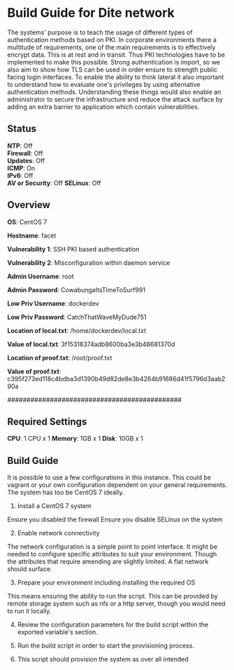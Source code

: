 # Build Guide for Dite network 

The systems' purpose is to teach the usage of different types of authentication methods based on PKI. In corporate environments there a multitude of requirements, one of the main requirements is to effectively encrypt data. This is at rest and in transit. Thus PKI technologies have to be implemented to make this possible. Strong authentication is import, so we also aim to show how TLS can be used in order ensure to strength public facing login interfaces. To enable the ability to think lateral it also important to understand how to evaluate one's privileges by using alternative authentication methods. Understanding these things would also enable an administrator to secure the infrastructure and reduce the attack surface by adding an extra barrier to application which contain vulnerabilities.

## Status

**NTP**: Off  
**Firewall**: Off  
**Updates**: Off  
**ICMP**: On  
**IPv6**: Off  
**AV or Security**: Off
**SELinux**: Off

## Overview

**OS**: CentOS 7

**Hostname**: facet

**Vulnerability 1**: SSH PKI based authentication

**Vulnerability 2**: Misconfiguration within daemon service

**Admin Username**: root  

**Admin Password**: CowabungaItsTimeToSurf991  

**Low Priv Username**: dockerdev

**Low Priv Password**: CatchThatWaveMyDude751  

**Location of local.txt**: /home/dockerdev/local.txt  

**Value of local.txt**: 3f15318374adb8600ba3e3b48681370d  

**Location of proof.txt**: /root/proof.txt  

**Value of proof.txt**: c395f273ed118c4bdba3d1390b49d82de8e3b4264b91686d41f5796d3aab290a

#############################################

## Required Settings

**CPU**: 1 CPU  x 1
**Memory**: 1GB  x 1
**Disk**: 10GB x 1

## Build Guide

It is possible to use a few configurations in this instance. This could be vagrant or your own configuration dependent on your general requirements. The system has too be CentOS 7 ideally.

1. Install a CentOS 7 system

Ensure you disabled the firewall
Ensure you disable SELinux on the system

2. Enable network connectivity 

The network configuration is a simple point to point interface. It might be needed to configure specific attributes to suit your environment. Though the attributes that require amending are slightly limited. A flat network should surface.

3. Prepare your environment including installing the required OS

This means ensuring the ability to run the script. This can be provided by remote storage system such as nfs or a http server, though you would need to run it locally. 

4. Review the configuration parameters for the build script within the exported variable's section.

5. Run the build script in order to start the provisioning process. 

6. This script should provision the system as over all intended

